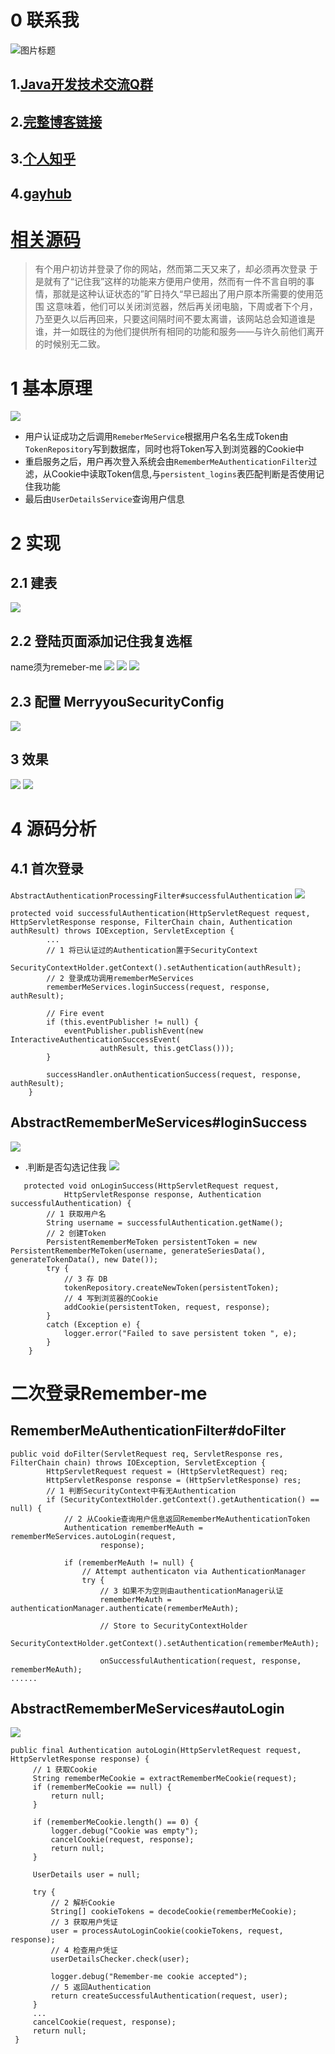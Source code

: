 # 0 联系我
![](http://upload-images.jianshu.io/upload_images/4685968-6a8b28d2fd95e8b7?imageMogr2/auto-orient/strip%7CimageView2/2/w/1240 "图片标题") 
## 1.[Java开发技术交流Q群](https://jq.qq.com/?_wv=1027&k=5UB4P1T)

## 2.[完整博客链接](http://www.shishusheng.com)

## 3.[个人知乎](http://www.zhihu.com/people/shi-shu-sheng-)

## 4.[gayhub](https://github.com/Wasabi1234)

# [相关源码](https://github.com/Wasabi1234/Security)

>有个用户初访并登录了你的网站，然而第二天又来了，却必须再次登录
于是就有了“记住我”这样的功能来方便用户使用，然而有一件不言自明的事情，那就是这种认证状态的”旷日持久“早已超出了用户原本所需要的使用范围
这意味着，他们可以关闭浏览器，然后再关闭电脑，下周或者下个月，乃至更久以后再回来，只要这间隔时间不要太离谱，该网站总会知道谁是谁，并一如既往的为他们提供所有相同的功能和服务——与许久前他们离开的时候别无二致。

# 1 基本原理
![](https://upload-images.jianshu.io/upload_images/4685968-317096f60360168a.png?imageMogr2/auto-orient/strip%7CimageView2/2/w/1240)
- 用户认证成功之后调用`RemeberMeService`根据用户名名生成Token由`TokenRepository`写到数据库，同时也将Token写入到浏览器的Cookie中
- 重启服务之后，用户再次登入系统会由`RememberMeAuthenticationFilter`过滤，从Cookie中读取Token信息,与`persistent_logins`表匹配判断是否使用记住我功能
- 最后由`UserDetailsService`查询用户信息
# 2 实现
## 2.1 建表
![](https://upload-images.jianshu.io/upload_images/4685968-a771e5f9457443fa.png?imageMogr2/auto-orient/strip%7CimageView2/2/w/1240)
## 2.2 登陆页面添加记住我复选框
name须为remeber-me
![](https://upload-images.jianshu.io/upload_images/4685968-0b32d1c0a7aff542.png?imageMogr2/auto-orient/strip%7CimageView2/2/w/1240)
![](https://upload-images.jianshu.io/upload_images/4685968-9e86ec2dddc32601.png?imageMogr2/auto-orient/strip%7CimageView2/2/w/1240)
![](https://upload-images.jianshu.io/upload_images/4685968-9c6c6de2156d5c45.png?imageMogr2/auto-orient/strip%7CimageView2/2/w/1240)
## 2.3 配置 MerryyouSecurityConfig
![](https://upload-images.jianshu.io/upload_images/4685968-f98c18fb31ee9f5a.png?imageMogr2/auto-orient/strip%7CimageView2/2/w/1240)
## 3 效果
![](https://upload-images.jianshu.io/upload_images/4685968-b368a69213ba1549.png?imageMogr2/auto-orient/strip%7CimageView2/2/w/1240)
![](https://upload-images.jianshu.io/upload_images/4685968-4a305b038a3f24dc.png?imageMogr2/auto-orient/strip%7CimageView2/2/w/1240)
# 4 源码分析
## 4.1 首次登录
`AbstractAuthenticationProcessingFilter#successfulAuthentication`
![](https://upload-images.jianshu.io/upload_images/4685968-e16c3c70ba65b3d3.png?imageMogr2/auto-orient/strip%7CimageView2/2/w/1240)
```
protected void successfulAuthentication(HttpServletRequest request, HttpServletResponse response, FilterChain chain, Authentication authResult) throws IOException, ServletException {
        ...
		// 1 将已认证过的Authentication置于SecurityContext
		SecurityContextHolder.getContext().setAuthentication(authResult);
		// 2 登录成功调用rememberMeServices
		rememberMeServices.loginSuccess(request, response, authResult);

		// Fire event
		if (this.eventPublisher != null) {
			eventPublisher.publishEvent(new InteractiveAuthenticationSuccessEvent(
					authResult, this.getClass()));
		}

		successHandler.onAuthenticationSuccess(request, response, authResult);
	}
```
## AbstractRememberMeServices#loginSuccess
![](https://upload-images.jianshu.io/upload_images/4685968-ad0b62d5cea345e7.png?imageMogr2/auto-orient/strip%7CimageView2/2/w/1240)
- .判断是否勾选记住我
![](https://upload-images.jianshu.io/upload_images/4685968-0ad4a507703fc377.png?imageMogr2/auto-orient/strip%7CimageView2/2/w/1240)
```
   protected void onLoginSuccess(HttpServletRequest request,
			HttpServletResponse response, Authentication successfulAuthentication) {
		// 1 获取用户名
		String username = successfulAuthentication.getName();
		// 2 创建Token
		PersistentRememberMeToken persistentToken = new PersistentRememberMeToken(username, generateSeriesData(), generateTokenData(), new Date());
		try {
			// 3 存 DB
			tokenRepository.createNewToken(persistentToken);
			// 4 写到浏览器的Cookie
			addCookie(persistentToken, request, response);
		}
		catch (Exception e) {
			logger.error("Failed to save persistent token ", e);
		}
	}
```
# 二次登录Remember-me
## RememberMeAuthenticationFilter#doFilter
```
public void doFilter(ServletRequest req, ServletResponse res, FilterChain chain) throws IOException, ServletException {
		HttpServletRequest request = (HttpServletRequest) req;
		HttpServletResponse response = (HttpServletResponse) res;
		// 1 判断SecurityContext中有无Authentication
		if (SecurityContextHolder.getContext().getAuthentication() == null) {
			// 2 从Cookie查询用户信息返回RememberMeAuthenticationToken
			Authentication rememberMeAuth = rememberMeServices.autoLogin(request,
					response);

			if (rememberMeAuth != null) {
				// Attempt authenticaton via AuthenticationManager
				try {
					// 3 如果不为空则由authenticationManager认证
					rememberMeAuth = authenticationManager.authenticate(rememberMeAuth);

					// Store to SecurityContextHolder
					SecurityContextHolder.getContext().setAuthentication(rememberMeAuth);

					onSuccessfulAuthentication(request, response, rememberMeAuth);
......
```
## AbstractRememberMeServices#autoLogin
![](https://upload-images.jianshu.io/upload_images/4685968-859c92a22f978375.png?imageMogr2/auto-orient/strip%7CimageView2/2/w/1240)
```
public final Authentication autoLogin(HttpServletRequest request, HttpServletResponse response) {
     // 1 获取Cookie
     String rememberMeCookie = extractRememberMeCookie(request);
     if (rememberMeCookie == null) {
         return null;
     }

     if (rememberMeCookie.length() == 0) {
         logger.debug("Cookie was empty");
         cancelCookie(request, response);
         return null;
     }

     UserDetails user = null;

     try {
         // 2 解析Cookie
         String[] cookieTokens = decodeCookie(rememberMeCookie);
         // 3 获取用户凭证
         user = processAutoLoginCookie(cookieTokens, request, response);
         // 4 检查用户凭证
         userDetailsChecker.check(user);

         logger.debug("Remember-me cookie accepted");
         // 5 返回Authentication
         return createSuccessfulAuthentication(request, user);
     }
     ...
     cancelCookie(request, response);
     return null;
 }
```
